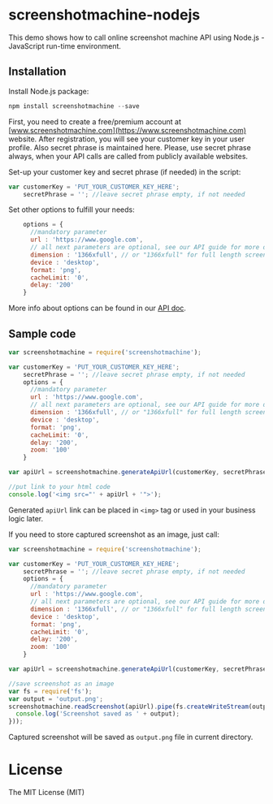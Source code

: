 # screenshotmachine-nodejs

This demo shows how to call online screenshot machine API using Node.js - JavaScript run-time environment.

## Installation

Install Node.js package:

```javascript
npm install screenshotmachine --save
```

First, you need to create a free/premium account at [www.screenshotmachine.com](https://www.screenshotmachine.com) website. After registration, you will see your customer key in your user profile. Also secret phrase is maintained here. Please, use secret phrase always, when your API calls are called from publicly available websites.  

Set-up your customer key and secret phrase (if needed) in the script:

```javascript
var customerKey = 'PUT_YOUR_CUSTOMER_KEY_HERE';
    secretPhrase = ''; //leave secret phrase empty, if not needed
```

Set other options to fulfill your needs: 

```javascript
    options = {
      //mandatory parameter
      url : 'https://www.google.com',
      // all next parameters are optional, see our API guide for more details
      dimension : '1366xfull', // or "1366xfull" for full length screenshot
      device : 'desktop',
      format: 'png',
      cacheLimit: '0',
      delay: '200'
    }
```
More info about options can be found in our [API doc](https://www.screenshotmachine.com/api.php).  

 Sample code
-----

```javascript
var screenshotmachine = require('screenshotmachine');

var customerKey = 'PUT_YOUR_CUSTOMER_KEY_HERE';
    secretPhrase = ''; //leave secret phrase empty, if not needed
    options = {
      //mandatory parameter
      url : 'https://www.google.com',
      // all next parameters are optional, see our API guide for more details
      dimension : '1366xfull', // or "1366xfull" for full length screenshot
      device : 'desktop',
      format: 'png',
      cacheLimit: '0',
      delay: '200',
      zoom: '100'
    }

var apiUrl = screenshotmachine.generateApiUrl(customerKey, secretPhrase, options);

//put link to your html code
console.log('<img src="' + apiUrl + '">');   
```
Generated ```apiUrl```  link can be placed in ```<img>``` tag or used in your business logic later.

If you need to store captured screenshot as an image, just call:

```javascript
var screenshotmachine = require('screenshotmachine');

var customerKey = 'PUT_YOUR_CUSTOMER_KEY_HERE';
    secretPhrase = ''; //leave secret phrase empty, if not needed
    options = {
      //mandatory parameter
      url : 'https://www.google.com',
      // all next parameters are optional, see our API guide for more details
      dimension : '1366xfull', // or "1366xfull" for full length screenshot
      device : 'desktop',
      format: 'png',
      cacheLimit: '0',
      delay: '200',
      zoom: '100'
    }

var apiUrl = screenshotmachine.generateApiUrl(customerKey, secretPhrase, options);

//save screenshot as an image
var fs = require('fs');
var output = 'output.png';
screenshotmachine.readScreenshot(apiUrl).pipe(fs.createWriteStream(output).on('close', function() {
  console.log('Screenshot saved as ' + output);
}));
```

Captured screenshot will be saved as ```output.png``` file in current directory.

# License

The MIT License (MIT)    